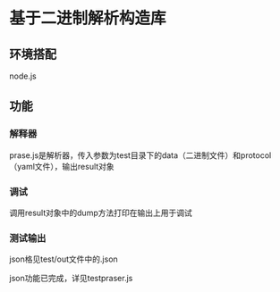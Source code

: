 # 基于二进制解析构造库

## 环境搭配
node.js
## 功能
### 解释器
prase.js是解析器，传入参数为test目录下的data（二进制文件）和protocol（yaml文件），输出result对象
### 调试
调用result对象中的dump方法打印在输出上用于调试
### 测试输出
json格见test/out文件中的.json

json功能已完成，详见testpraser.js

